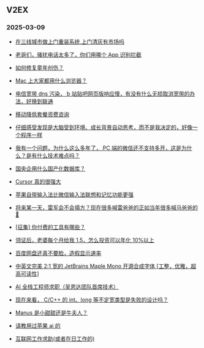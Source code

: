 ## V2EX 
### 2025-03-09

+ [在三线城市做上门重装系统,上门清灰有市场吗](https://www.v2ex.com/t/1116833)

+ [老哥们，骚扰电话太多了，你们用哪个 App 识别拦截](https://www.v2ex.com/t/1116825)

+ [如何修复童年创伤？](https://www.v2ex.com/t/1116878)

+ [Mac 上大家都用什么浏览器？](https://www.v2ex.com/t/1116892)

+ [电信宽带 dns 污染， b 站贴吧网页版响应慢，有没有什么无损取消宽带的办法，好换到联通](https://www.v2ex.com/t/1116827)

+ [移动降低套餐资费咨询](https://www.v2ex.com/t/1116808)

+ [仔细感受发现是大脑受到环境、成长背景自动思考，而不是我决定的，好像一个程序一样](https://www.v2ex.com/t/1116844)

+ [我有一个问题，为什么这么多年了， PC 端的微信还不支持多开，这是为什么？是有什么技术难点吗？](https://www.v2ex.com/t/1116853)

+ [国央企用什么国产化数据库？](https://www.v2ex.com/t/1116839)

+ [Cursor 真的很强大](https://www.v2ex.com/t/1116882)

+ [苹果自带输入法比微信输入法联想和记忆功能更强](https://www.v2ex.com/t/1116851)

+ [将来某一天，雷军会不会塌方？现在很多喊雷爸爸的正如当年很多喊马爸爸的🤔](https://www.v2ex.com/t/1116931)

+ [[征集] 你付费的工具有哪些？](https://www.v2ex.com/t/1116889)

+ [领证后，老婆每个月给我 1.5，怎么投资可以年化 10%以上](https://www.v2ex.com/t/1116874)

+ [百度网盘还真不要脸，造假显示速率](https://www.v2ex.com/t/1116922)

+ [中英文完美 2:1 宽的 JetBrains Maple Mono 开源合成字体 [工整，优雅，超高可读性]](https://www.v2ex.com/t/1116924)

+ [AI 全栈工程师求职（吴恩达团队首席技术）](https://www.v2ex.com/t/1116989)

+ [现在来看， C/C++ 的 int、long 等不定宽类型是失败的设计吗？](https://www.v2ex.com/t/1116958)

+ [Manus 是小甜甜还是牛夫人？](https://www.v2ex.com/t/1116988)

+ [请教用过苹果 ai 的](https://www.v2ex.com/t/1116976)

+ [互联网工作求助(或者在日工作的)](https://www.v2ex.com/t/1116967)

